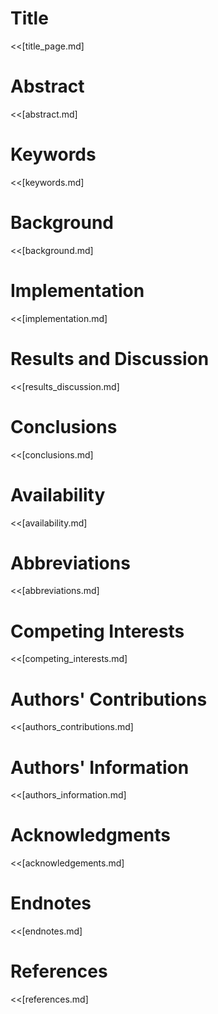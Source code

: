 # Title

<<[title_page.md]

# Abstract

<<[abstract.md]

# Keywords

<<[keywords.md]

# Background

<<[background.md]

# Implementation

<<[implementation.md]

# Results and Discussion

<<[results_discussion.md]

# Conclusions

<<[conclusions.md]

# Availability

<<[availability.md]

# Abbreviations

<<[abbreviations.md]

# Competing Interests

<<[competing_interests.md]

# Authors' Contributions

<<[authors_contributions.md]

# Authors' Information

<<[authors_information.md]

# Acknowledgments

<<[acknowledgements.md]

# Endnotes

<<[endnotes.md]

# References

<<[references.md]